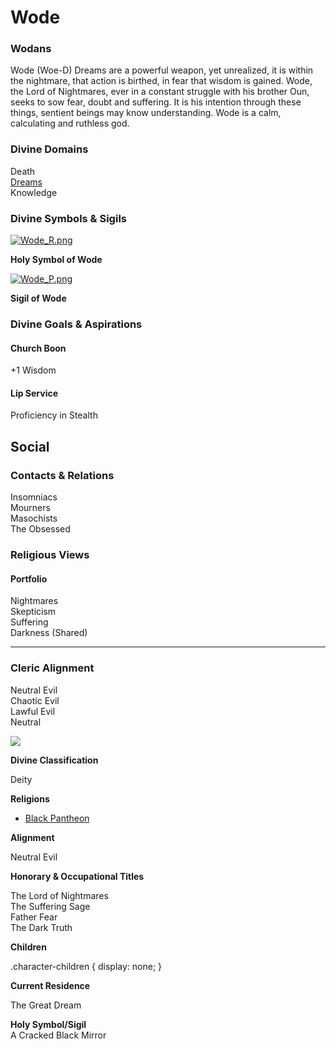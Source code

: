 Wode
====

### Wodans

Wode (Woe-D) Dreams are a powerful weapon, yet unrealized, it is within the nightmare, that action is birthed, in fear that wisdom is gained. Wode, the Lord of Nightmares, ever in a constant struggle with his brother Oun, seeks to sow fear, doubt and suffering. It is his intention through these things, sentient beings may know understanding. Wode is a calm, calculating and ruthless god.

### Divine Domains

Death  
[Dreams](https://www.worldanvil.com/w/Ecaros-xohoo/a/dreams-article)  
Knowledge  

### Divine Symbols & Sigils

[![](/uploads/images/87efd5f0ed5633b03465f2f2df389da4.png "Wode_R.png")](/i/284882 "Wode_R.png")

**Holy Symbol of Wode**

[![](/uploads/images/23029c9b207325e26d628afb4d9924e6.png "Wode_P.png")](/i/284884 "Wode_P.png")

**Sigil of Wode**

### Divine Goals & Aspirations

#### Church Boon

+1 Wisdom 

#### Lip Service

Proficiency in Stealth

Social
------

### Contacts & Relations

Insomniacs  
Mourners  
Masochists  
The Obsessed

### Religious Views

#### Portfolio

Nightmares  
Skepticism  
Suffering  
Darkness (Shared)

* * *

### Cleric Alignment

Neutral Evil  
Chaotic Evil  
Lawful Evil  
Neutral  

![](/uploads/images/41a7174e62d4dc33b07fab62bc4031da.jpg)

**Divine Classification**

Deity

**Religions**

* [Black Pantheon](/w/Ecaros-xohoo/a/black-pantheon-article)

**Alignment**

Neutral Evil

**Honorary & Occupational Titles**

The Lord of Nightmares  
The Suffering Sage  
Father Fear  
The Dark Truth

**Children**

.character-children { display: none; }

**Current Residence**

The Great Dream

**Holy Symbol/Sigil**  
A Cracked Black Mirror

